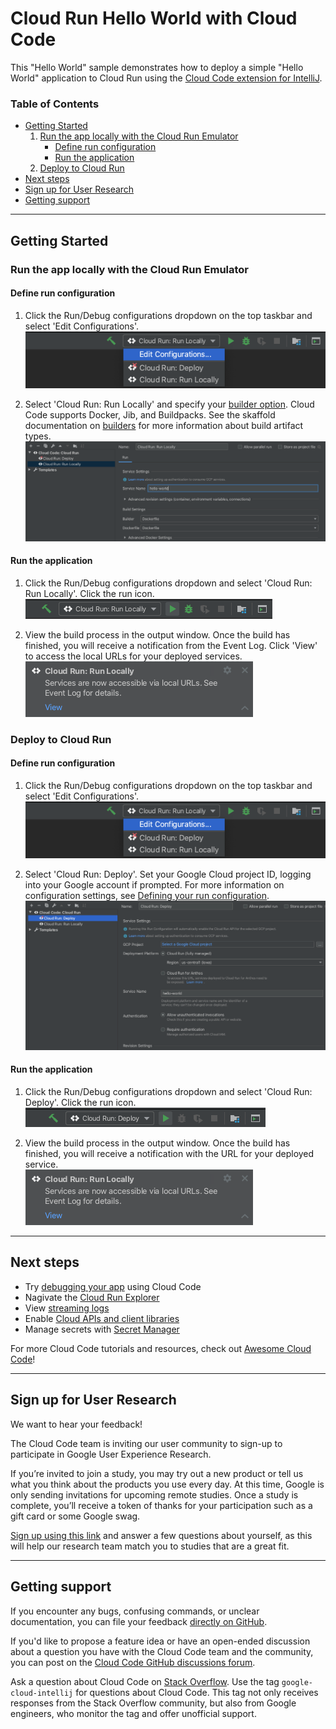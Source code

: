 # Cloud Run Hello World with Cloud Code

This "Hello World" sample demonstrates how to deploy a simple "Hello World" application to Cloud Run using the [Cloud Code extension for IntelliJ](https://cloud.google.com/code/docs/intellij/install?utm_source=ext&utm_medium=partner&utm_campaign=CDR_kri_gcp_cloudcodereadmes_012521&utm_content=-).

### Table of Contents
* [Getting Started](#getting-started)
    1. [Run the app locally with the Cloud Run Emulator](#run-the-app-locally-with-the-cloud-run-emulator)
       * [Define run configuration](#define-run-configuration)
       * [Run the application](#run-the-application) 
    2. [Deploy to Cloud Run](#deploy-to-cloud-run)
* [Next steps](#next-steps)
* [Sign up for User Research](#sign-up-for-user-research)
* [Getting support](#getting-support)

---
## Getting Started

### Run the app locally with the Cloud Run Emulator

#### Define run configuration

1. Click the Run/Debug configurations dropdown on the top taskbar and select 'Edit Configurations'. 
![image](./img/edit-config.png)

2. Select 'Cloud Run: Run Locally' and specify your [builder option](https://cloud.google.com/code/docs/intellij/developing-a-cloud-run-app#defining_your_run_configuration?utm_source=ext&utm_medium=partner&utm_campaign=CDR_kri_gcp_cloudcodereadmes_012521&utm_content=-). Cloud Code supports Docker, Jib, and Buildpacks. See the skaffold documentation on [builders](https://skaffold.dev/docs/pipeline-stages/builders/) for more information about build artifact types.  
![image](./img/local-build-config.png)

#### Run the application
1. Click the Run/Debug configurations dropdown and select 'Cloud Run: Run Locally'. Click the run icon.  
![image](./img/config-run-locally.png)

2. View the build process in the output window. Once the build has finished, you will receive a notification from the Event Log. Click 'View' to access the local URLs for your deployed services.  
![image](./img/local-success.png)


### Deploy to Cloud Run
#### Define run configuration

1. Click the Run/Debug configurations dropdown on the top taskbar and select 'Edit Configurations'.  
![image](./img/edit-config.png)

2. Select 'Cloud Run: Deploy'. Set your Google Cloud project ID, logging into your Google account if prompted. For more information on configuration settings, see [Defining your run configuration](https://cloud.google.com/code/docs/intellij/deploying-a-cloud-run-app#defining_your_run_configuration?utm_source=ext&utm_medium=partner&utm_campaign=CDR_kri_gcp_cloudcodereadmes_012521&utm_content=-).  
![image](./img/deploy-build-config.png)

#### Run the application
1. Click the Run/Debug configurations dropdown and select 'Cloud Run: Deploy'. Click the run icon.  
![image](./img/config-deploy.png)

2. View the build process in the output window. Once the build has finished, you will receive a notification with the URL for your deployed service.  
![image](./img/local-success.png)

---
## Next steps
* Try [debugging your app](https://cloud.google.com/code/docs/intellij/debugging-a-cloud-run-app?utm_source=ext&utm_medium=partner&utm_campaign=CDR_kri_gcp_cloudcodereadmes_012521&utm_content=-) using Cloud Code
* Nagivate the [Cloud Run Explorer](https://cloud.google.com/code/docs/intellij/cloud-run-explorer?utm_source=ext&utm_medium=partner&utm_campaign=CDR_kri_gcp_cloudcodereadmes_012521&utm_content=-)
* View [streaming logs](https://cloud.google.com/code/docs/intellij/viewing-cloud-run-logs?utm_source=ext&utm_medium=partner&utm_campaign=CDR_kri_gcp_cloudcodereadmes_012521&utm_content=-)
* Enable [Cloud APIs and client libraries](https://cloud.google.com/code/docs/intellij/client-libraries?utm_source=ext&utm_medium=partner&utm_campaign=CDR_kri_gcp_cloudcodereadmes_012521&utm_content=-)
* Manage secrets with [Secret Manager](https://cloud.google.com/code/docs/intellij/secret-manager?utm_source=ext&utm_medium=partner&utm_campaign=CDR_kri_gcp_cloudcodereadmes_012521&utm_content=-)

For more Cloud Code tutorials and resources, check out [Awesome Cloud Code](https://github.com/russwolf/awesome-cloudclode)!

---
## Sign up for User Research

We want to hear your feedback!

The Cloud Code team is inviting our user community to sign-up to participate in Google User Experience Research. 

If you’re invited to join a study, you may try out a new product or tell us what you think about the products you use every day. At this time, Google is only sending invitations for upcoming remote studies. Once a study is complete, you’ll receive a token of thanks for your participation such as a gift card or some Google swag. 

[Sign up using this link](https://google.qualtrics.com/jfe/form/SV_4Me7SiMewdvVYhL?reserved=1&utm_source=In-product&Q_Language=en&utm_medium=own_prd&utm_campaign=Q1&productTag=clou&campaignDate=January2021&referral_code=UXbT481079) and answer a few questions about yourself, as this will help our research team match you to studies that are a great fit.

----

## Getting support

If you encounter any bugs, confusing commands, or unclear documentation, you can file your feedback [directly on GitHub](https://github.com/GoogleCloudPlatform/cloud-code-intellij/issues).

If you'd like to propose a feature idea or have an open-ended discussion about a question you have with the Cloud Code team and the community, you can post on the [Cloud Code GitHub discussions forum](https://github.com/GoogleCloudPlatform/cloud-code-intellij/discussions).

Ask a question about Cloud Code on [Stack Overflow](http://stackoverflow.com/questions/tagged/cloud-code-intellij). Use the tag `google-cloud-intellij` for questions about Cloud Code. This tag not only receives responses from the Stack Overflow community, but also from Google engineers, who monitor the tag and offer unofficial support.